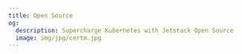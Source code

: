 ```yaml
---
title: Open Source
og:
  description: Supercharge Kubernetes with Jetstack Open Source
  image: img/jpg/certm.jpg
---
```

